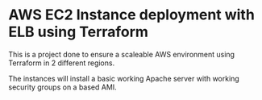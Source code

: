 # AWS EC2 Instance deployment with ELB using Terraform

This is a project done to ensure a scaleable AWS environment using Terraform in 2 different regions.

The instances will install a basic working Apache server with working security groups on a based AMI.
